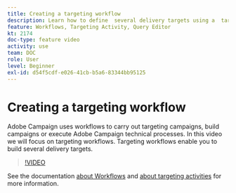 ```yaml
---
title: Creating a targeting workflow
description: Learn how to define  several delivery targets using a  targeting workflows.
feature: Workflows, Targeting Activity, Query Editor
kt: 2174
doc-type: feature video
activity: use
team: DOC
role: User
level: Beginner
exl-id: d54f5cdf-e026-41cb-b5a6-83344bb95125
---
```

# Creating a targeting workflow

Adobe Campaign uses workflows to carry out targeting campaigns, build campaigns or execute Adobe Campaign technical processes. In this video we will focus on targeting workflows. Targeting workflows enable you to build several delivery targets.

>[!VIDEO](https://video.tv.adobe.com/v/25605?quality=12)

See the documentation [about Workflows](https://experienceleague.adobe.com/docs/campaign-classic/using/automating-with-workflows/introduction/about-workflows.html)
and [about targeting activities](https://experienceleague.adobe.com/docs/campaign-classic/using/automating-with-workflows/targeting-activities/about-targeting-activities.html) for more information.
